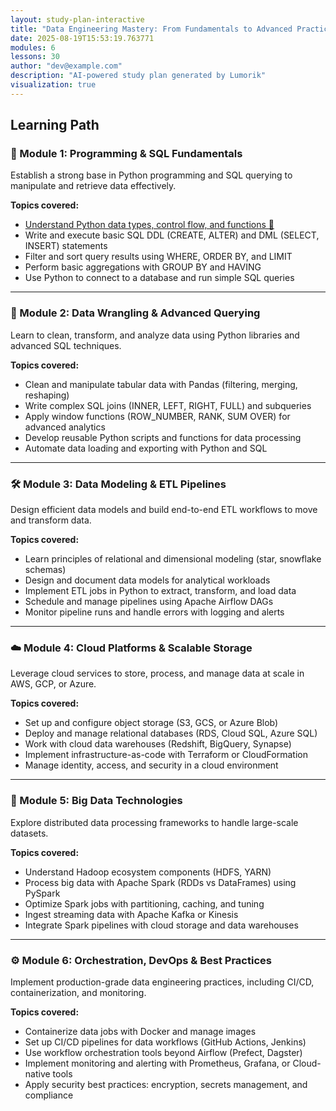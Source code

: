 ```yaml
---
layout: study-plan-interactive
title: "Data Engineering Mastery: From Fundamentals to Advanced Practices"
date: 2025-08-19T15:53:19.763771
modules: 6
lessons: 30
author: "dev@example.com"
description: "AI-powered study plan generated by Lumorik"
visualization: true
---
```


## Learning Path

### 🐍 Module 1: Programming & SQL Fundamentals

Establish a strong base in Python programming and SQL querying to manipulate and retrieve data effectively.

**Topics covered:**

- [Understand Python data types, control flow, and functions 📖](https://lumorikllc.github.io/learn/content/00000000-0000-0000-0000-000000000000/a800c8c0-182a-4b28-b8bc-c3665dac3a48)
- Write and execute basic SQL DDL (CREATE, ALTER) and DML (SELECT, INSERT) statements
- Filter and sort query results using WHERE, ORDER BY, and LIMIT
- Perform basic aggregations with GROUP BY and HAVING
- Use Python to connect to a database and run simple SQL queries

---

### 🧹 Module 2: Data Wrangling & Advanced Querying

Learn to clean, transform, and analyze data using Python libraries and advanced SQL techniques.

**Topics covered:**

- Clean and manipulate tabular data with Pandas (filtering, merging, reshaping)
- Write complex SQL joins (INNER, LEFT, RIGHT, FULL) and subqueries
- Apply window functions (ROW_NUMBER, RANK, SUM OVER) for advanced analytics
- Develop reusable Python scripts and functions for data processing
- Automate data loading and exporting with Python and SQL

---

### 🛠️ Module 3: Data Modeling & ETL Pipelines

Design efficient data models and build end-to-end ETL workflows to move and transform data.

**Topics covered:**

- Learn principles of relational and dimensional modeling (star, snowflake schemas)
- Design and document data models for analytical workloads
- Implement ETL jobs in Python to extract, transform, and load data
- Schedule and manage pipelines using Apache Airflow DAGs
- Monitor pipeline runs and handle errors with logging and alerts

---

### ☁️ Module 4: Cloud Platforms & Scalable Storage

Leverage cloud services to store, process, and manage data at scale in AWS, GCP, or Azure.

**Topics covered:**

- Set up and configure object storage (S3, GCS, or Azure Blob)
- Deploy and manage relational databases (RDS, Cloud SQL, Azure SQL)
- Work with cloud data warehouses (Redshift, BigQuery, Synapse)
- Implement infrastructure-as-code with Terraform or CloudFormation
- Manage identity, access, and security in a cloud environment

---

### 💾 Module 5: Big Data Technologies

Explore distributed data processing frameworks to handle large-scale datasets.

**Topics covered:**

- Understand Hadoop ecosystem components (HDFS, YARN)
- Process big data with Apache Spark (RDDs vs DataFrames) using PySpark
- Optimize Spark jobs with partitioning, caching, and tuning
- Ingest streaming data with Apache Kafka or Kinesis
- Integrate Spark pipelines with cloud storage and data warehouses

---

### ⚙️ Module 6: Orchestration, DevOps & Best Practices

Implement production-grade data engineering practices, including CI/CD, containerization, and monitoring.

**Topics covered:**

- Containerize data jobs with Docker and manage images
- Set up CI/CD pipelines for data workflows (GitHub Actions, Jenkins)
- Use workflow orchestration tools beyond Airflow (Prefect, Dagster)
- Implement monitoring and alerting with Prometheus, Grafana, or Cloud-native tools
- Apply security best practices: encryption, secrets management, and compliance

